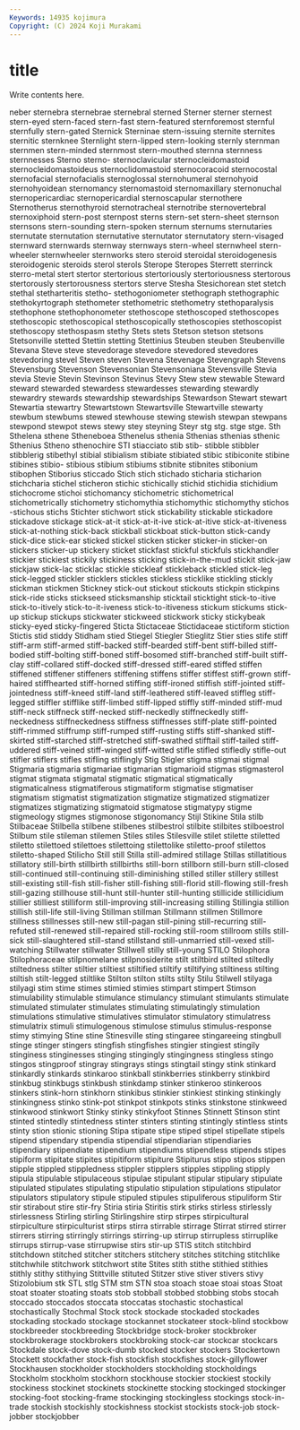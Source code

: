 ```yaml
---
Keywords: 14935 kojimura
Copyright: (C) 2024 Koji Murakami
---
```


# title

Write contents here.



neber sternebra sternebrae sternebral sterned Sterner sterner sternest stern-eyed stern-faced
stern-fast stern-featured sternforemost sternful sternfully stern-gated Sternick Sterninae stern-issuing sternite
sternites sternitic sternknee Sternlight stern-lipped stern-looking sternly sternman sternmen stern-minded
sternmost stern-mouthed sternna sternness sternnesses Sterno sterno- sternoclavicular sternocleidomastoid sternocleidomastoideus
sternoclidomastoid sternocoracoid sternocostal sternofacial sternofacialis sternoglossal sternohumeral sternohyoid sternohyoidean sternomancy
sternomastoid sternomaxillary sternonuchal sternopericardiac sternopericardial sternoscapular sternothere Sternotherus sternothyroid sternotracheal
sternotribe sternovertebral sternoxiphoid stern-post sternpost sterns stern-set stern-sheet sternson sternsons
stern-sounding stern-spoken sternum sternums sternutaries sternutate sternutation sternutative sternutator sternutatory
stern-visaged sternward sternwards sternway sternways stern-wheel sternwheel stern-wheeler sternwheeler sternworks
stero steroid steroidal steroidogenesis steroidogenic steroids sterol sterols Sterope Steropes
Sterrett sterrinck sterro-metal stert stertor stertorious stertoriously stertoriousness stertorous stertorously
stertorousness stertors sterve Stesha Stesichorean stet stetch stethal stetharteritis stetho-
stethogoniometer stethograph stethographic stethokyrtograph stethometer stethometric stethometry stethoparalysis stethophone stethophonometer
stethoscope stethoscoped stethoscopes stethoscopic stethoscopical stethoscopically stethoscopies stethoscopist stethoscopy stethospasm
stethy Stets stets Stetson stetson stetsons Stetsonville stetted Stettin stetting
Stettinius Steuben steuben Steubenville Stevana Steve steve stevedorage stevedore stevedored
stevedores stevedoring stevel Steven steven Stevena Stevenage Stevengraph Stevens Stevensburg
Stevenson Stevensonian Stevensoniana Stevensville Stevia stevia Stevie Stevin Stevinson Stevinus
Stevy Stew stew stewable Steward steward stewarded stewardess stewardesses stewarding
stewardly stewardry stewards stewardship stewardships Stewardson Stewart stewart Stewartia stewartry
Stewartstown Stewartsville Stewartville stewarty stewbum stewbums stewed stewhouse stewing stewish
stewpan stewpans stewpond stewpot stews stewy stey steyning Steyr stg
stg. stge stge. Sth Sthelena sthene Stheneboea Sthenelus sthenia Sthenias
sthenias sthenic Sthenius Stheno sthenochire STI stiacciato stib stib- stibble
stibbler stibblerig stibethyl stibial stibialism stibiate stibiated stibic stibiconite stibine
stibines stibio- stibious stibium stibiums stibnite stibnites stibonium stibophen Stiborius
sticcado Stich stich stichado sticharia sticharion stichcharia stichel sticheron stichic
stichically stichid stichidia stichidium stichocrome stichoi stichomancy stichometric stichometrical stichometrically
stichometry stichomythia stichomythic stichomythy stichos -stichous stichs Stichter stichwort stick
stickability stickable stickadore stickadove stickage stick-at-it stick-at-it-ive stick-at-itive stick-at-itiveness stick-at-nothing
stick-back stickball stickboat stick-button stick-candy stick-dice stick-ear sticked stickel sticken
sticker sticker-in sticker-on stickers sticker-up stickery sticket stickfast stickful stickfuls
stickhandler stickier stickiest stickily stickiness sticking stick-in-the-mud stickit stick-jaw stickjaw
stick-lac sticklac stickle stickleaf stickleback stickled stick-leg stick-legged stickler sticklers
stickles stickless sticklike stickling stickly stickman stickmen Stickney stick-out stickout
stickouts stickpin stickpins stick-ride sticks stickseed sticksmanship sticktail sticktight stick-to-itive
stick-to-itively stick-to-it-iveness stick-to-itiveness stickum stickums stick-up stickup stickups stickwater stickweed
stickwork sticky stickybeak sticky-eyed sticky-fingered Sticta Stictaceae Stictidaceae stictiform stiction
Stictis stid stiddy Stidham stied Stiegel Stiegler Stieglitz Stier sties
stife stiff stiff-arm stiff-armed stiff-backed stiff-bearded stiff-bent stiff-billed stiff-bodied stiff-bolting
stiff-boned stiff-bosomed stiff-branched stiff-built stiff-clay stiff-collared stiff-docked stiff-dressed stiff-eared stiffed
stiffen stiffened stiffener stiffeners stiffening stiffens stiffer stiffest stiff-grown stiff-haired
stiffhearted stiff-horned stiffing stiff-ironed stiffish stiff-jointed stiff-jointedness stiff-kneed stiff-land stiff-leathered
stiff-leaved stiffleg stiff-legged stiffler stifflike stiff-limbed stiff-lipped stiffly stiff-minded stiff-mud
stiff-neck stiffneck stiff-necked stiff-neckedly stiffneckedly stiff-neckedness stiffneckedness stiffness stiffnesses stiff-plate
stiff-pointed stiff-rimmed stiffrump stiff-rumped stiff-rusting stiffs stiff-shanked stiff-skirted stiff-starched stiff-stretched
stiff-swathed stifftail stiff-tailed stiff-uddered stiff-veined stiff-winged stiff-witted stifle stifled stifledly
stifle-out stifler stiflers stifles stifling stiflingly Stig Stigler stigma stigmai
stigmal Stigmaria stigmaria stigmariae stigmarian stigmarioid stigmas stigmasterol stigmat stigmata
stigmatal stigmatic stigmatical stigmatically stigmaticalness stigmatiferous stigmatiform stigmatise stigmatiser stigmatism
stigmatist stigmatization stigmatize stigmatized stigmatizer stigmatizes stigmatizing stigmatoid stigmatose stigmatypy
stigme stigmeology stigmes stigmonose stigonomancy Stijl Stikine Stila stilb Stilbaceae
Stilbella stilbene stilbenes stilbestrol stilbite stilbites stilboestrol Stilbum stile stileman
stilemen Stiles stiles Stilesville stilet stilette stiletted stiletto stilettoed stilettoes
stilettoing stilettolike stiletto-proof stilettos stiletto-shaped Stilicho Still still Stilla still-admired
stillage Stillas stillatitious stillatory still-birth stillbirth stillbirths still-born stillborn still-burn
still-closed still-continued still-continuing still-diminishing stilled stiller stillery stillest still-existing still-fish
still-fisher still-fishing still-florid still-flowing still-fresh still-gazing stillhouse still-hunt still-hunter still-hunting
stillicide stillicidium stillier stilliest stilliform still-improving still-increasing stilling Stillingia stillion
stillish still-life still-living Stillman stillman Stillmann stillmen Stillmore stillness stillnesses
still-new still-pagan still-pining still-recurring still-refuted still-renewed still-repaired still-rocking still-room stillroom
stills still-sick still-slaughtered still-stand stillstand still-unmarried still-vexed still-watching Stillwater stillwater
Stillwell stilly still-young STILO Stilophora Stilophoraceae stilpnomelane stilpnosiderite stilt stiltbird
stilted stiltedly stiltedness stilter stiltier stiltiest stiltified stiltify stiltifying stiltiness
stilting stiltish stilt-legged stiltlike Stilton stilton stilts stilty Stilu Stilwell
stilyaga stilyagi stim stime stimes stimied stimies stimpart stimpert Stimson
stimulability stimulable stimulance stimulancy stimulant stimulants stimulate stimulated stimulater stimulates
stimulating stimulatingly stimulation stimulations stimulative stimulatives stimulator stimulatory stimulatress stimulatrix
stimuli stimulogenous stimulose stimulus stimulus-response stimy stimying Stine stine Stinesville
sting stingaree stingareeing stingbull stinge stinger stingers stingfish stingfishes stingier
stingiest stingily stinginess stinginesses stinging stingingly stingingness stingless stingo stingos
stingproof stingray stingrays stings stingtail stingy stink stinkard stinkardly stinkards
stinkaroo stinkball stinkberries stinkberry stinkbird stinkbug stinkbugs stinkbush stinkdamp stinker
stinkeroo stinkeroos stinkers stink-horn stinkhorn stinkibus stinkier stinkiest stinking stinkingly
stinkingness stinko stink-pot stinkpot stinkpots stinks stinkstone stinkweed stinkwood stinkwort
Stinky stinky stinkyfoot Stinnes Stinnett Stinson stint stinted stintedly stintedness
stinter stinters stinting stintingly stintless stints stinty stion stionic stioning
Stipa stipate stipe stiped stipel stipellate stipels stipend stipendary stipendia
stipendial stipendiarian stipendiaries stipendiary stipendiate stipendium stipendiums stipendless stipends stipes
stipiform stipitate stipites stipitiform stipiture Stipiturus stipo stipos stippen stipple
stippled stippledness stippler stipplers stipples stippling stipply stipula stipulable stipulaceous
stipulae stipulant stipular stipulary stipulate stipulated stipulates stipulating stipulatio stipulation
stipulations stipulator stipulators stipulatory stipule stipuled stipules stipuliferous stipuliform Stir
stir stirabout stire stir-fry Stiria stiria Stiritis stirk stirks stirless
stirlessly stirlessness Stirling stirling Stirlingshire stirp stirpes stirpicultural stirpiculture stirpiculturist
stirps stirra stirrable stirrage Stirrat stirred stirrer stirrers stirring stirringly
stirrings stirring-up stirrup stirrupless stirruplike stirrups stirrup-vase stirrupwise stirs stir-up
STIS stitch stitchbird stitchdown stitched stitcher stitchers stitchery stitches stitching
stitchlike stitchwhile stitchwork stitchwort stite Stites stith stithe stithied stithies
stithly stithy stithying Stittville stituted Stitzer stive stiver stivers stivy
Stizolobium stk STL stlg STM stm STN stoa stoach stoae
stoai stoas Stoat stoat stoater stoating stoats stob stobball stobbed
stobbing stobs stocah stoccado stoccados stoccata stoccatas stochastic stochastical stochastically
Stochmal Stock stock stockade stockaded stockades stockading stockado stockage stockannet
stockateer stock-blind stockbow stockbreeder stockbreeding Stockbridge stock-broker stockbroker stockbrokerage stockbrokers
stockbroking stock-car stockcar stockcars Stockdale stock-dove stock-dumb stocked stocker stockers
Stockertown Stockett stockfather stock-fish stockfish stockfishes stock-gillyflower Stockhausen stockholder stockholders
stockholding stockholdings Stockholm stockholm stockhorn stockhouse stockier stockiest stockily stockiness
stockinet stockinets stockinette stocking stockinged stockinger stocking-foot stocking-frame stockinging stockingless
stockings stock-in-trade stockish stockishly stockishness stockist stockists stock-job stock-jobber stockjobber
